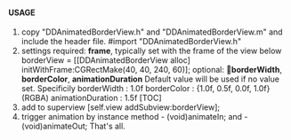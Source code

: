 #### USAGE
1. copy "DDAnimatedBorderView.h" and "DDAnimatedBorderView.m" and include the header file.
		#import "DDAnimatedBorderView.h"
2. settings
required: **frame**, typically set with the frame of the view below
		borderView = [[DDAnimatedBorderView alloc] initWithFrame:CGRectMake(40, 40, 240, 60)];
optional: **borderWidth**, **borderColor**, **animationDuration**
Default value will be used if no value set. 
Specificily
borderWidth : 1.0f
borderColor : {1.0f, 0.5f, 0.0f, 1.0f} (RGBA)
animationDuration : 1.5f
[TOC]
3. add to superview
		[self.view addSubview:borderView];
4. trigger animation by instance method
		- (void)animateIn;
and 
		- (void)animateOut;
That's all.
